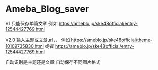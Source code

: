 # Ameba_Blog_saver
V1
只能保存单篇文章
例如:https://ameblo.jp/ske48official/entry-12544427769.html

V2.0
输入主题或文章url，，
例如
https://ameblo.jp/ske48official/theme-10109735830.html
或者
https://ameblo.jp/ske48official/entry-12544427769.html

自动识别是主题还是文章
自动保存不同图片格式
